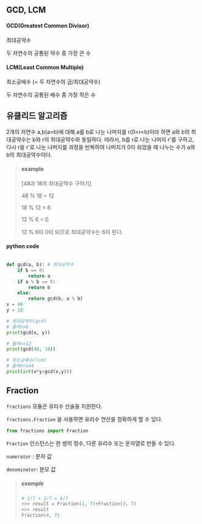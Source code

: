 ## GCD, LCM



#### GCD(Greatest Common Divisor)

최대공약수

두 자연수의 공통된 약수 중 가장 큰 수



#### LCM(Least Common Multiple)

최소공배수 (= 두 자연수의 곱/최대공약수)

두 자연수의 공통된 배수 중 가장 작은 수



## 유클리드 알고리즘

2개의 자연수 a,b(a>b)에 대해 a를 b로 나눈 나머지를 r(0<r<b)이라 하면 a와 b의 최대공약수는 b와 r의 최대공약수와 동일하다. 따라서, b를 r로 나눈 나머지 r'를 구하고, 다시 r을 r'로 나눈 나머지를 과정을 반복하여 나머지가 0이 되었을 때 나누는 수가 a와 b의 최대공약수이다. 

> #### example
>
> [48과 18의 최대공약수 구하기]
>
> 48 % 18 = 12
>
> 18 % 12 = 6
>
> 12 % 6 = 0
>
> 12 % 6이 0이 되므로 최대공약수는 6이 된다.



#### python code

```py

def gcd(a, b): # 최대공약수
    if b == 0:
        return a
    if a % b == 0:
        return b
    else:
        return gcd(b, a % b)
x = 48
y = 18

# 최대공약수(gcd)
# 출력>>6
print(gcd(x, y))

# 출력>>12
print(gcd(48, 18))

# 최소공배수(lcm)
# 출력>>144
print(int(x*y/gcd(x,y)))

```



## Fraction

`fractions` 모듈은 유리수 산술을 지원한다.

`fractions.Fraction` 을 사용하면 유리수 연산을 정확하게 할 수 있다.

```python
from fractions import Fraction
```

 `Fraction` 인스턴스는 한 쌍의 정수, 다른 유리수 또는 문자열로 만들 수 있다.

`numerator` : 분자 값

`denominator`: 분모 값

> ##### example
>
> ```python
> # 1/7 + 3/7 = 4/7
> >>> result = Fraction(1, 7)+Fraction(3, 7)
> >>> result
> Fraction(4, 7)
> ```
